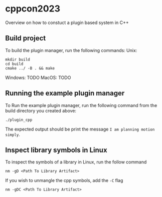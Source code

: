 # cppcon2023
Overview on how to constuct a plugin based system in C++

## Build project
To build the plugin manager, run the following commands:
Unix:
```
mkdir build
cd build
cmake ../ -B . && make
```

Windows: TODO
MacOS: TODO

## Running the example plugin manager
To Run the example plugin manager, run the following command from the build directory you created above:
```
./plugin_cpp
```
The expected output should be print the message `I am planning motion simply`.

## Inspect library symbols in Linux
To inspect the symbols of a library in Linux, run the follow command
```
nm -gD <Path To Library Artifact>
```
If you wish to unmangle the cpp symbols, add the `-C` flag
```
nm -gDC <Path To Library Artifact>
```
